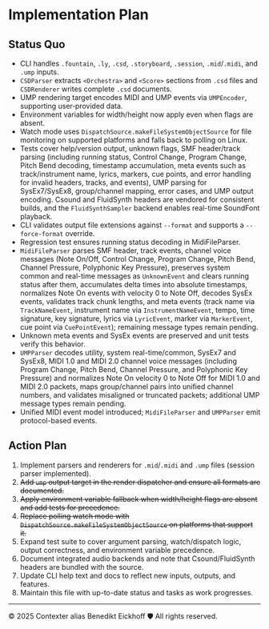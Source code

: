 # Implementation Plan

## Status Quo

- CLI handles `.fountain`, `.ly`, `.csd`, `.storyboard`, `.session`, `.mid`/`.midi`, and `.ump` inputs.
- `CSDParser` extracts `<Orchestra>` and `<Score>` sections from `.csd` files and `CSDRenderer` writes complete `.csd` documents.
- UMP rendering target encodes MIDI and UMP events via `UMPEncoder`, supporting user‑provided data.
- Environment variables for width/height now apply even when flags are absent.
- Watch mode uses `DispatchSource.makeFileSystemObjectSource` for file monitoring on supported platforms and falls back to polling on Linux.
- Tests cover help/version output, unknown flags, SMF header/track parsing (including running status, Control Change, Program Change, Pitch Bend decoding, timestamp accumulation, meta events such as track/instrument name, lyrics, markers, cue points, and error handling for invalid headers, tracks, and events), UMP parsing for SysEx7/SysEx8, group/channel mapping, error cases, and UMP output encoding. Csound and FluidSynth headers are vendored for consistent builds, and the `FluidSynthSampler` backend enables real-time SoundFont playback.
- CLI validates output file extensions against `--format` and supports a `--force-format` override.
- Regression test ensures running status decoding in MidiFileParser.
- `MidiFileParser` parses SMF header, track events, channel voice messages (Note On/Off, Control Change, Program Change, Pitch Bend, Channel Pressure, Polyphonic Key Pressure), preserves system common and real-time messages as `UnknownEvent` and clears running status after them, accumulates delta times into absolute timestamps, normalizes Note On events with velocity 0 to Note Off, decodes SysEx events, validates track chunk lengths, and meta events (track name via `TrackNameEvent`, instrument name via `InstrumentNameEvent`, tempo, time signature, key signature, lyrics via `LyricEvent`, marker via `MarkerEvent`, cue point via `CuePointEvent`); remaining message types remain pending.
- Unknown meta events and SysEx events are preserved and unit tests verify this behavior.
- `UMPParser` decodes utility, system real-time/common, SysEx7 and SysEx8, MIDI 1.0 and MIDI 2.0 channel voice messages (including Program Change, Pitch Bend, Channel Pressure, and Polyphonic Key Pressure) and normalizes Note On velocity 0 to Note Off for MIDI 1.0 and MIDI 2.0 packets, maps group/channel pairs into unified channel numbers, and validates misaligned or truncated packets; additional UMP message types remain pending.
- Unified MIDI event model introduced; `MidiFileParser` and `UMPParser` emit protocol-based events.

## Action Plan

1. Implement parsers and renderers for `.mid`/`.midi` and `.ump` files (session parser implemented).
2. ~~Add `ump` output target in the render dispatcher and ensure all formats are documented.~~
3. ~~Apply environment variable fallback when width/height flags are absent and add tests for precedence.~~
4. ~~Replace polling watch mode with `DispatchSource.makeFileSystemObjectSource` on platforms that support it.~~
5. Expand test suite to cover argument parsing, watch/dispatch logic, output correctness, and environment variable precedence.
6. Document integrated audio backends and note that Csound/FluidSynth headers are bundled with the source.
7. Update CLI help text and docs to reflect new inputs, outputs, and features.
8. Maintain this file with up-to-date status and tasks as work progresses.

---

© 2025 Contexter alias Benedikt Eickhoff 🛡️ All rights reserved.

